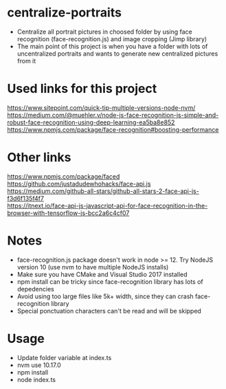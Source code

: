# centralize-portraits
 - Centralize all portrait pictures in choosed folder by using face recognition (face-recognition.js) and image cropping (Jimp library)<br>
 - The main point of this project is when you have a folder with lots of uncentralized portraits and wants to generate new centralized pictures from it<br>

 # Used links for this project
 https://www.sitepoint.com/quick-tip-multiple-versions-node-nvm/ <br>
 https://medium.com/@muehler.v/node-js-face-recognition-js-simple-and-robust-face-recognition-using-deep-learning-ea5ba8e852 <br>
 https://www.npmjs.com/package/face-recognition#boosting-performance <br>

 # Other links
 https://www.npmjs.com/package/faced <br>
 https://github.com/justadudewhohacks/face-api.js <br>
 https://medium.com/github-all-stars/github-all-stars-2-face-api-js-f3d6f135f4f7 <br>
 https://itnext.io/face-api-js-javascript-api-for-face-recognition-in-the-browser-with-tensorflow-js-bcc2a6c4cf07 <br>
 

# Notes
 - face-recognition.js package doesn't work in node >= 12. Try NodeJS version 10 (use nvm to have multiple NodeJS installs) <br>
 - Make sure you have CMake and Visual Studio 2017 installed <br>
 - npm install can be tricky since face-recognition library has lots of depedencies <br>
 - Avoid using too large files like 5k+ width, since they can crash face-recognition library <br>
 - Special ponctuation characters can't be read and will be skipped <br>


# Usage
 - Update folder variable at index.ts <br>
 - nvm use 10.17.0 <br>
 - npm install <br>
 - node index.ts <br>